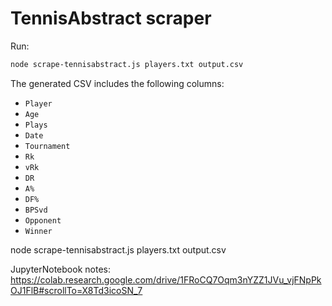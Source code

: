 # TennisAbstract scraper

Run:

```bash
node scrape-tennisabstract.js players.txt output.csv
```

The generated CSV includes the following columns:

- `Player`
- `Age`
- `Plays`
- `Date`
- `Tournament`
- `Rk`
- `vRk`
- `DR`
- `A%`
- `DF%`
- `BPSvd`
- `Opponent`
- `Winner`

node scrape-tennisabstract.js players.txt output.csv

JupyterNotebook notes:
https://colab.research.google.com/drive/1FRoCQ7Oqm3nYZZ1JVu_vjFNpPkOJ1FlB#scrollTo=X8Td3icoSN_7
